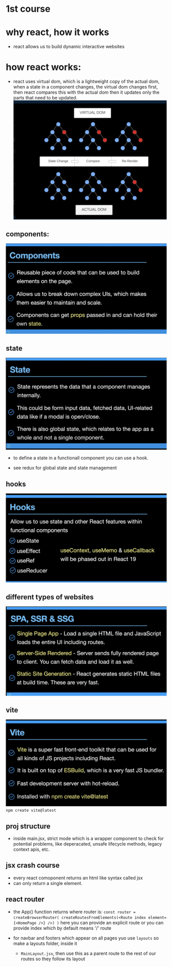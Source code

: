 # 1st course
# why react, how it works
- react allows us to build dynamic interactive websites

# how react works:
- react uses virtual dom, which is a lightweight copy of the actual dom, when a state in a component changes, the virtual dom changes first, then react compares this with the actual dom then it updates only the parts that need to be updated.![alt text](image.png)

## components:
![alt text](image-1.png)
## state
![alt text](image-2.png)
- to define a state in a functionall component you can use a hook.

- see redux for global state and state management

## hooks
![alt text](image-3.png)

## different types of websites
![alt text](image-4.png)

## vite
![alt text](image-5.png)
`npm create vite@latest`
## proj structure

- inside main.jsx, strict mode which is a wrapper component to check for potential problems, like deperacated, unsafe lifecycle methods, legacy context apis, etc.

## jsx crash course
- every react comoponent returns an html like syntax called jsx
- can only return a single element.

##  react router
- the App() function returns <ReactProvider router={router}/>
where router is:
`const router = createBrowserRouter(
    createRoutesFromElements(<Route index element={<HomePage />} />)
)`
here you can provide an explicit route or you can provide index which by default means '/' route

- for navbar and footers which appear on all pages yuo use `layouts`
so make a layouts folder, inside it
    - `MainLayout.jsx`, then use this as a parent route to the rest of our routes so they follow its layout
    